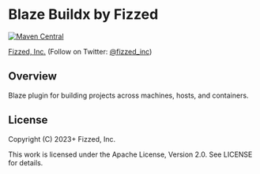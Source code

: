 # Blaze Buildx by Fizzed

[![Maven Central](https://img.shields.io/maven-central/v/com.fizzed/blaze-buildx?style=flat-square)](https://mvnrepository.com/artifact/com.fizzed/blaze-buildx)

[Fizzed, Inc.](http://fizzed.com) (Follow on Twitter: [@fizzed_inc](http://twitter.com/fizzed_inc))

## Overview

Blaze plugin for building projects across machines, hosts, and containers.

## License

Copyright (C) 2023+ Fizzed, Inc.

This work is licensed under the Apache License, Version 2.0. See LICENSE for details.